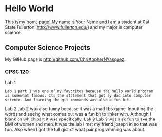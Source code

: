 # Hello World

This is my home page! My name is Your Name and I am a student at Cal State Fullerton (http://www.fullerton.edu/) and my major is computer science.

## Computer Science Projects

My GitHub page is http://github.com/ChristopherNVasquez.

### CPSC 120

Lab 1

    Lab 1 part 1 was one of my favorites because the hello world program is somewhat famous. Its the statement that got my dad into computer science. And learning the git commands was also a fun bit.

Lab 2
    Lab 2 was also funny because it was a mad libs game. Inputting the words and seeing what comes out was a fun bit to tinker with. Although I blank on which part it was specifically.
Lab 3
    Lab 3 was also fun to see the BMI of women and men. It was the lab I met my friend joseph in so that was fun. Also when I got the full gist of what pair programming was about.
